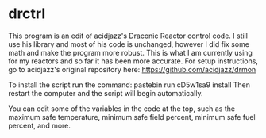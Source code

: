 # drctrl

This program is an edit of acidjazz's Draconic Reactor control code. I still use his library and most of his code is unchanged, however I did fix some math and make the program more robust. This is what I am currently using for my reactors and so far it has been more accurate. For setup instructions, go to acidjazz's original repository here: https://github.com/acidjazz/drmon

To install the script run the command: pastebin run cD5w1sa9 install
Then restart the computer and the script will begin automatically.

You can edit some of the variables in the code at the top, such as the maximum safe temperature, minimum safe field percent, minimum safe fuel percent, and more.
